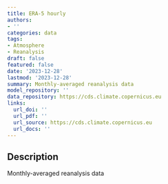 ```yaml
---
title: ERA-5 hourly
authors:
- ''
categories: data
tags:
- Atmosphere
- Reanalysis
draft: false
featured: false
date: '2023-12-28'
lastmod: '2023-12-28'
summary: Monthly-averaged reanalysis data
model_repository: ''
data_repository: https://cds.climate.copernicus.eu
links:
  url_doi: ''
  url_pdf: ''
  url_source: https://cds.climate.copernicus.eu
  url_docs: ''
---
```


## Description

Monthly-averaged reanalysis data

